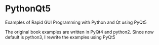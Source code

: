 # PythonQt5
Examples of Rapid GUI Programming with Python and Qt using PyQt5

The original book examples are written in PyQt4 and python2. Since now default is python3, I rewrite the examples using PyQt5
